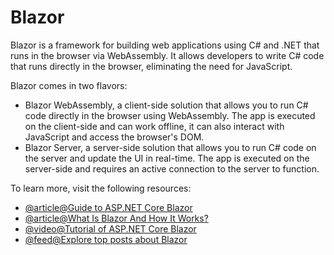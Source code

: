 # Blazor

Blazor is a framework for building web applications using C# and .NET that runs in the browser via WebAssembly. It allows developers to write C# code that runs directly in the browser, eliminating the need for JavaScript.

Blazor comes in two flavors:

- Blazor WebAssembly, a client-side solution that allows you to run C# code directly in the browser using WebAssembly. The app is executed on the client-side and can work offline, it can also interact with JavaScript and access the browser's DOM.
- Blazor Server, a server-side solution that allows you to run C# code on the server and update the UI in real-time. The app is executed on the server-side and requires an active connection to the server to function.

To learn more, visit the following resources:

- [@article@Guide to ASP.NET Core Blazor](https://learn.microsoft.com/en-us/aspnet/core/blazor/?view=aspnetcore-7.0)
- [@article@What Is Blazor And How It Works?](https://www.c-sharpcorner.com/article/what-is-blazor-and-how-does-it-works/)
- [@video@Tutorial of ASP.NET Core Blazor](https://www.youtube.com/watch?v=LyO4zj6NRuc)
- [@feed@Explore top posts about Blazor](https://app.daily.dev/tags/blazor?ref=roadmapsh)
